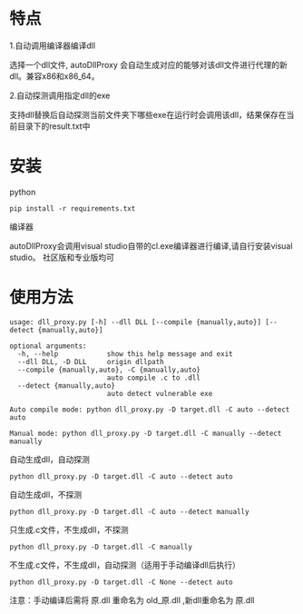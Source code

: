 # 特点
1.自动调用编译器编译dll

选择一个dll文件, autoDllProxy 会自动生成对应的能够对该dll文件进行代理的新dll。兼容x86和x86_64。

2.自动探测调用指定dll的exe

支持dll替换后自动探测当前文件夹下哪些exe在运行时会调用该dll，结果保存在当前目录下的result.txt中

# 安装

python

```
pip install -r requirements.txt
```

编译器

autoDllProxy会调用visual studio自带的cl.exe编译器进行编译,请自行安装visual studio。 社区版和专业版均可

# 使用方法

```
usage: dll_proxy.py [-h] --dll DLL [--compile {manually,auto}] [--detect {manually,auto}]
                                                                                         
optional arguments:                                                                      
  -h, --help            show this help message and exit
  --dll DLL, -D DLL     origin dllpath
  --compile {manually,auto}, -C {manually,auto}
                        auto compile .c to .dll
  --detect {manually,auto}
                        auto detect vulnerable exe

Auto compile mode: python dll_proxy.py -D target.dll -C auto --detect auto

Manual mode: python dll_proxy.py -D target.dll -C manually --detect manually

```

自动生成dll，自动探测

```
python dll_proxy.py -D target.dll -C auto --detect auto
```

自动生成dll，不探测

```
python dll_proxy.py -D target.dll -C auto --detect manually
```

只生成.c文件，不生成dll，不探测

```
python dll_proxy.py -D target.dll -C manually
```

不生成.c文件，不生成dll，自动探测（适用于手动编译dll后执行）

```
python dll_proxy.py -D target.dll -C None --detect auto
```

注意：手动编译后需将 原.dll 重命名为 old_原.dll ,新dll重命名为 原.dll
